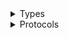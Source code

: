 <details>
<summary>Types</summary>

  - [AnyGASTBuilder](/AnyGASTBuilder)
  - [AnyMediaTypesBuilder](/AnyMediaTypesBuilder)
  - [AnyParametersBuilder](/AnyParametersBuilder)
  - [AnyRequestBodiesBuilder](/AnyRequestBodiesBuilder)
  - [AnyResponsesBuilder](/AnyResponsesBuilder)
  - [AnySchemaBuilder](/AnySchemaBuilder)
  - [AnyServiceBuilder](/AnyServiceBuilder)

</details>

<details>
<summary>Protocols</summary>

  - [GASTBuilder](/GASTBuilder)
  - [MediaTypesBuilder](/MediaTypesBuilder)
  - [ParametersBuilder](/ParametersBuilder)
  - [RequestBodiesBuilder](/RequestBodiesBuilder)
  - [RequestBodyBuilder](/RequestBodyBuilder)
  - [ResponseBuilder](/ResponseBuilder)
  - [ResponsesBuilder](/ResponsesBuilder)
  - [SchemaBuilder](/SchemaBuilder)
  - [ServiceBuilder](/ServiceBuilder)

</details>
